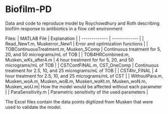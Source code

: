 # Biofilm-PD
Data and code to reproduce model by Roychowdhury and Roth describing biofilm response to antibiotics in a flow cell environment

Files:
| MATLAB File   | Explanation   |
| ------------- | ------------- |
| Read_New1.m, Muskerror_New1  |  Error and optimization functions |
| TOBContinuousTreatment.m, Musken_5Comp | Continuous treatment for 5, 20, and 50 micrograms/mL of TOB  |
| TOB4HRCombined.m, Musken_wKs_after4.m  | 4 hour treatment for for 5, 20, and 50 micrograms/mL of TOB  |
| CSTContFINAL.m, CST_OneComp | Continuous treatment for 2.5, 10, and 25 micrograms/mL of TOB  |
| CST4hr_FINAL  | 4 hour treatment for 2.5, 10, and 25 micrograms/mL of CST |
| WithoutPara.m, Musken_woA.m, Musken_woB.m, Musken_woKt.m, Musken_woN.m, Musken_woU.m| How the model would be affected without each parameter |
| ParaSensitivity.m | Parametric sensitivity of the used parameters |

The Excel files contain the data points digitized from Musken that were used to validate the model. 
